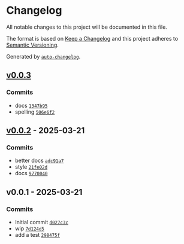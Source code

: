 # Changelog

All notable changes to this project will be documented in this file.

The format is based on [Keep a Changelog](https://keepachangelog.com/en/1.0.0/)
and this project adheres to [Semantic Versioning](https://semver.org/spec/v2.0.0.html).

Generated by [`auto-changelog`](https://github.com/CookPete/auto-changelog).

## [v0.0.3](https://github.com/substrate-system/connect/compare/v0.0.2...v0.0.3)

### Commits

- docs [`1347b95`](https://github.com/substrate-system/connect/commit/1347b956977cf2ee282cf1cd299fa3c3d001ad5c)
- spelling [`506e6f2`](https://github.com/substrate-system/connect/commit/506e6f20159efa41fc2d0622bef814efdc04413c)

## [v0.0.2](https://github.com/substrate-system/connect/compare/v0.0.1...v0.0.2) - 2025-03-21

### Commits

- better docs [`adc91a7`](https://github.com/substrate-system/connect/commit/adc91a78c5f96e68df0a9183438015f1ebc411a4)
- style [`21fe02d`](https://github.com/substrate-system/connect/commit/21fe02d46fdf49a3e867719abffb22020f4b1557)
- docs [`9770040`](https://github.com/substrate-system/connect/commit/977004069e847f5717eb122b3d9a92d1e7e97043)

## v0.0.1 - 2025-03-21

### Commits

- Initial commit [`d027c3c`](https://github.com/substrate-system/connect/commit/d027c3c66edf7ea2a5e24521a200d334115e16e7)
- wip [`7d124d5`](https://github.com/substrate-system/connect/commit/7d124d58afefb580b7a9088aa7e32c8d6ddb36ef)
- add a test [`298475f`](https://github.com/substrate-system/connect/commit/298475f6b5613cc73c77efae5db59f44d98e9386)
